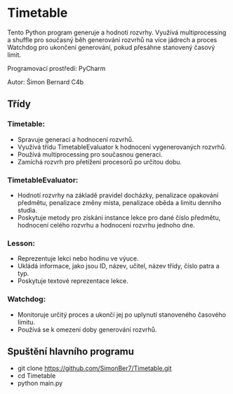 # Timetable

Tento Python program generuje a hodnotí rozvrhy. Využívá multiprocessing a shuffle pro současný běh generování rozvrhů na více jádrech a proces Watchdog pro ukončení generování, pokud přesáhne stanovený časový limit.

 Programovací prostředí: PyCharm 
  
 Autor: Šimon Bernard C4b

## Třídy

### Timetable:

* Spravuje generaci a hodnocení rozvrhů.
* Využívá třídu TimetableEvaluator k hodnocení vygenerovaných rozvrhů.
* Používá multiprocessing pro současnou generaci.
* Zamíchá rozvrh pro přetížení procesorů po určitou dobu.

### TimetableEvaluator:

* Hodnotí rozvrhy na základě pravidel docházky, penalizace opakování předmětu, penalizace změny místa, penalizace oběda a limitu denního studia.
* Poskytuje metody pro získání instance lekce pro dané číslo předmětu, hodnocení celého rozvrhu a hodnocení rozvrhu jednoho dne.

### Lesson:

* Reprezentuje lekci nebo hodinu ve výuce.
* Ukládá informace, jako jsou ID, název, učitel, název třídy, číslo patra a typ.
* Poskytuje textové reprezentace lekce.

### Watchdog:

* Monitoruje určitý proces a ukončí jej po uplynutí stanoveného časového limitu.
* Používá se k omezení doby generování rozvrhů.

## Spuštění hlavního programu

* git clone https://github.com/SimonBer7/Timetable.git
* cd Timetable
* python main.py


